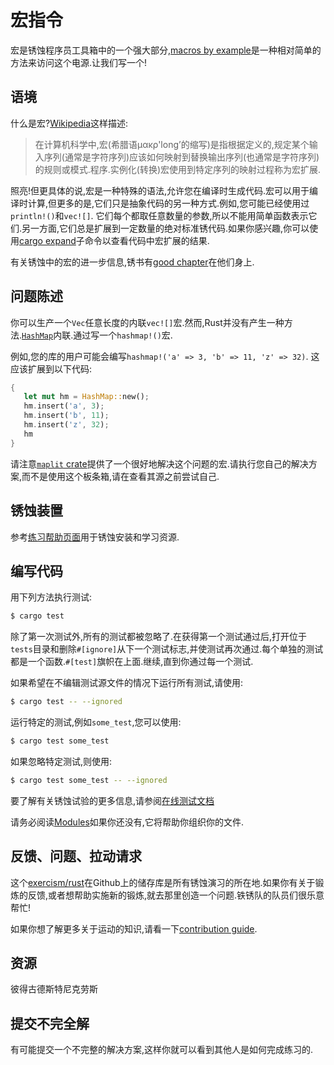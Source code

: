# 宏指令

宏是锈蚀程序员工具箱中的一个强大部分,[macros by example](https://doc.rust-lang.org/reference/macros-by-example.html)是一种相对简单的方法来访问这个电源.让我们写一个!

## 语境

什么是宏?[Wikipedia](https://en.wikipedia.org/wiki/Macro_(computer_science))这样描述:

> 在计算机科学中,宏(希腊语μακρ'long’的缩写)是指根据定义的,规定某个输入序列(通常是字符序列)应该如何映射到替换输出序列(也通常是字符序列)的规则或模式.程序.实例化(转换)宏使用到特定序列的映射过程称为宏扩展.

照亮!但更具体的说,宏是一种特殊的语法,允许您在编译时生成代码.宏可以用于编译时计算,但更多的是,它们只是抽象代码的另一种方式.例如,您可能已经使用过`println!()`和`vec![]`. 它们每个都取任意数量的参数,所以不能用简单函数表示它们.另一方面,它们总是扩展到一定数量的绝对标准锈代码.如果你感兴趣,你可以使用[cargo expand](https://github.com/dtolnay/cargo-expand)子命令以查看代码中宏扩展的结果.

有关锈蚀中的宏的进一步信息,锈书有[good chapter](https://doc.rust-lang.org/book/2018-edition/appendix-04-macros.html)在他们身上.

## 问题陈述

你可以生产一个`Vec`任意长度的内联`vec![]`宏.然而,Rust并没有产生一种方法.[`HashMap`](https://doc.rust-lang.org/std/collections/struct.HashMap.html)内联.通过写一个`hashmap!()`宏.

例如,您的库的用户可能会编写`hashmap!('a' => 3, 'b' => 11, 'z' => 32)`. 这应该扩展到以下代码:

```rust
{
   let mut hm = HashMap::new();
   hm.insert('a', 3);
   hm.insert('b', 11);
   hm.insert('z', 32);
   hm
}
```

请注意[`maplit` crate](https://crates.io/crates/maplit)提供了一个很好地解决这个问题的宏.请执行您自己的解决方案,而不是使用这个板条箱,请在查看其源之前尝试自己.

## 锈蚀装置

参考[练习帮助页面][help-page]用于锈蚀安装和学习资源.

## 编写代码

用下列方法执行测试:

```bash
$ cargo test
```

除了第一次测试外,所有的测试都被忽略了.在获得第一个测试通过后,打开位于`tests`目录和删除`#[ignore]`从下一个测试标志,并使测试再次通过.每个单独的测试都是一个函数.`#[test]`旗帜在上面.继续,直到你通过每一个测试.

如果希望在不编辑测试源文件的情况下运行所有测试,请使用:

```bash
$ cargo test -- --ignored
```

运行特定的测试,例如`some_test`,您可以使用:

```bash
$ cargo test some_test
```

如果忽略特定测试,则使用:

```bash
$ cargo test some_test -- --ignored
```

要了解有关锈蚀试验的更多信息,请参阅[在线测试文档][rust-tests]

请务必阅读[Modules](https://doc.rust-lang.org/book/2018-edition/ch07-00-modules.html)如果你还没有,它将帮助你组织你的文件.

## 反馈、问题、拉动请求

这个[exercism/rust](https://github.com/exercism/rust)在Github上的储存库是所有锈蚀演习的所在地.如果你有关于锻炼的反馈,或者想帮助实施新的锻炼,就去那里创造一个问题.铁锈队的队员们很乐意帮忙!

如果你想了解更多关于运动的知识,请看一下[contribution guide](https://github.com/exercism/docs/blob/master/contributing-to-language-tracks/README.md).

[help-page]: https://exercism.io/tracks/rust/learning

[modules]: https://doc.rust-lang.org/book/2018-edition/ch07-00-modules.html

[cargo]: https://doc.rust-lang.org/book/2018-edition/ch14-00-more-about-cargo.html

[rust-tests]: https://doc.rust-lang.org/book/2018-edition/ch11-02-running-tests.html

## 资源

彼得古德斯特尼克劳斯

## 提交不完全解

有可能提交一个不完整的解决方案,这样你就可以看到其他人是如何完成练习的.
